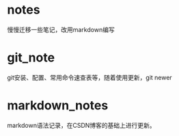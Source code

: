 # notes
慢慢迁移一些笔记，改用markdown编写


# git_note
git安装、配置、常用命令速查表等，随着使用更新，git newer

# markdown_notes
markdown语法记录，在CSDN博客的基础上进行更新。
